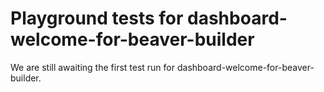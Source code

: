 # Playground tests for dashboard-welcome-for-beaver-builder
We are still awaiting the first test run for dashboard-welcome-for-beaver-builder.
